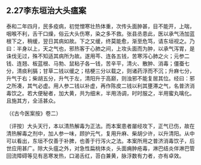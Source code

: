 ## 2.27李东垣治大头瘟案

泰和二年四月，民多疫病，初觉憎寒壮热体重，次传头面肿甚，目不能开，上喘，咽喉不利，舌干口燥，俗云大头伤寒，染之多不救。张县丞患此，医以承气汤加蓝根下之，稍缓，翌日其病如故。下之又缓，终莫能愈，渐至危笃，请东垣视之。乃曰：半身以上，天之气也，邪热客于心肺之间，上攻头面而为肿，以承气泻胃，是诛伐无过，殊不知适其病所为故。遂用芩、连各五钱，苦寒泻心肺之火；元参二钱、连翘、板蓝根、马勃、鼠粘子各一钱，苦辛平，清火、散肿、消毒；僵蚕七分，清痰利膈；甘草二钱以缓之；桔梗三分以载之，则诸药浮而不沉；升麻七分，升气于右；柴胡五分，升气于左，清阳升于高巅，则浊邪不能复居其位。经曰：邪之所凑，其气必虚。用人参二钱以补虚，再作陈皮二钱以利其壅滞之气，名普济消毒饮之。若大便秘者，加大黄，共为细末，半用汤调，时时服之，半用蜜丸噙化。且施其方，全活甚众。

（《古今医案按》卷二）

〔评按〕大头天行，本以清热解毒为正法。而本案患者屡经攻下，正气已伤，故在清热解毒之剂中，加人参一味，顾护元气，复用升麻、柴胡少许，以升清阳。从中可以看出，东垣不仅善于补脾，也善于行泻火之法。本案所用之普济消毒饮子，后世应用甚广。除大头瘟之外，对急性扁桃体炎，头面痈肿疮毒，淋巴结炎伴淋巴管回流障碍等见有恶寒发热，口渴舌红，苔白兼黄，脉浮数有力者，亦有卓效。
